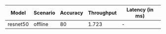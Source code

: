 | Model    | Scenario   |   Accuracy |   Throughput | Latency (in ms)   |
|----------|------------|------------|--------------|-------------------|
| resnet50 | offline    |         80 |        1.723 | -                 |
